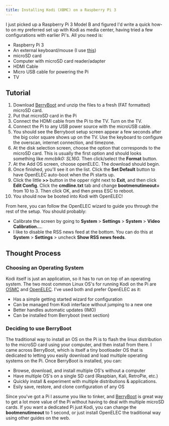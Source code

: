 ```yaml
---
title: Installing Kodi (XBMC) on a Raspberry Pi 3
---
```


I just picked up a Raspberry Pi 3 Model B and figured I'd write a quick how-to on my preferred set up with Kodi as media center, having tried a few configurations with earlier Pi's. All you need is:

- Raspberry Pi 3
- An external keyboard/mouse (I use [this](http://www.amazon.com/Logitech-Wireless-Keyboard-Touchpad-Internet-Connected/dp/B014EUQOGK))
- microSD card
- Computer with microSD card reader/adapter
- HDMI Cable
- Micro USB cable for powering the Pi
- TV

## Tutorial
1. Download [BerryBoot](http://www.berryterminal.com/doku.php/berryboot) and unzip the files to a fresh (FAT formatted) microSD card.
2. Put that microSD card in the Pi
3. Connect the HDMI cable from the Pi to the TV. Turn on the TV.
4. Connect the Pi to any USB power source with the microUSB cable.
5. You should see the Berryboot setup screen appear a few seconds after the big color square shows up on the TV. Use the keyboard to configure the overscan, internet connection, and timezone.
6. At the disk selection screen, choose the option that corresponds to the microSD card. This is usually the first option and should looks something like *mmcblk0: SL16G*. Then click/select the **Format** button.
7. At the Add OS screen, choose openELEC. The download should begin.
8. Once finished, you'll see it on the list. Click the **Set Default** button to have OpenELEC auto-boot when the Pi starts up.
9. Click the little **>>** button in the opper right next to **Exit**, and then click **Edit Config**. Click the **cmdline.txt** tab and change **bootmenutimeout=** from 10 to 3. Then click OK, and then press ESC to reboot.
10. You should now be booted into Kodi with OpenELEC!

From here, you can follow the OpenELEC wizard to guide you through the rest of the setup. You should probably:

- Calibrate the screen by going to **System** > **Settings** > **System** > **Video Calibration...**.
- I like to disable the RSS news feed at the bottom. You can do this at **System** > **Settings** > uncheck **Show RSS news feeds**.

## Thought Process

### Choosing an Operating System
Kodi itself is just an application, so it has to run on top of an operating system. The two most common Linux OS's for running Kodi on the Pi are [OSMC](https://osmc.tv/) and [OpenELEC](http://openelec.tv/home/what-is-openelec). I've used both and prefer OpenELEC as it:

- Has a simple getting started wizard for configuration
- Can be managed from Kodi interface without jumping to a new one
- Better handles automatic updates (IMO)
- Can be installed from Berryboot (next section)

### Deciding to use BerryBoot
The traditional way to install an OS on the Pi is to flash the linux distribution to the microSD card using your computer, and then install from there. I came across BerryBoot, which is itself a tiny bootloader OS that is dedicated to letting you easily download and load multiple operating systems on the Pi. Once BerryBoot is installed, you can:

- Browse, download, and install multiple OS's without a computer
- Have multiple OS's on a single SD card (Raspbian, Kali, RetroPie, etc.)
- Quickly install & experiment with multiple distributions & applications.
- Esily save, restore, and clone configuration of any OS

Since you've got a Pi I assume you like to tinker, and [BerryBoot](http://www.berryterminal.com/doku.php/berryboot) is great way to get a lot more value of the Pi without having to deal with multiple microSD cards. If you  want a dedicated Pi just Kodi, you can change the **bootmenutimeout** to 1 second, or just install OpenELEC the traditional way using other guides on the web.